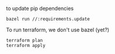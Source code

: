 to update pip dependencies

```
bazel run //:requirements.update
```


To run terraform, we don't use bazel (yet?)

```
terraform plan
terraform apply
```
